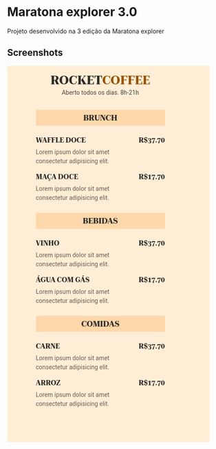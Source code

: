 # Maratona explorer 3.0

 Projeto desenvolvido na 3 edição da Maratona explorer

## Screenshots

![Print de tela do projeto](./assets/print_tela.png)

